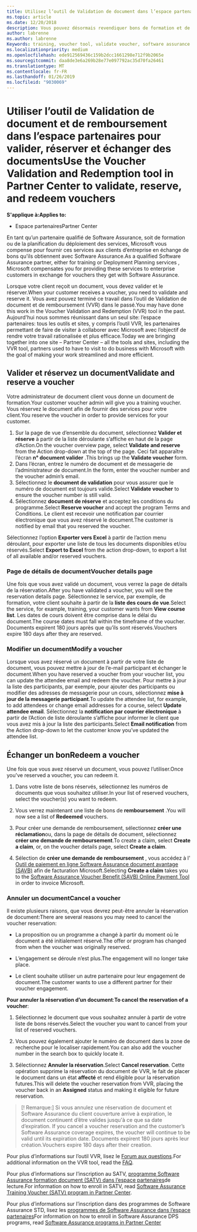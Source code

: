 ```yaml
---
title: Utilisez l’outil de Validation de document dans l’espace partenaires pour les bons de formation et les autres | L’espace partenaires
ms.topic: article
ms.date: 12/20/2018
description: Vous pouvez désormais revendiquer bons de formation et de logiciels d’assurance dans l’espace partenaires
author: labrenne
ms.author: labrenne
Keywords: training, voucher tool, validate voucher, software assurance claims, DPS, SATV
ms.localizationpriority: medium
ms.openlocfilehash: ede912569436c159b2dcc1661298e712f9b2065e
ms.sourcegitcommit: daa8de3e6a269b28e77e097792ac35d70fa26461
ms.translationtype: MT
ms.contentlocale: fr-FR
ms.lasthandoff: 01/26/2019
ms.locfileid: "9030069"
---
```

# <a name="use-the-voucher-validation-and-redemption-tool-in-partner-center-to-validate-reserve-and-redeem-vouchers"></a><span data-ttu-id="0fa99-103">Utiliser l’outil de Validation de document et de remboursement dans l’espace partenaires pour valider, réserver et échanger des documents</span><span class="sxs-lookup"><span data-stu-id="0fa99-103">Use the Voucher Validation and Redemption tool in Partner Center to validate, reserve, and redeem vouchers</span></span> 

**<span data-ttu-id="0fa99-104">S'applique à:</span><span class="sxs-lookup"><span data-stu-id="0fa99-104">Applies to:</span></span>**

- <span data-ttu-id="0fa99-105">Espace partenaires</span><span class="sxs-lookup"><span data-stu-id="0fa99-105">Partner Center</span></span>

<span data-ttu-id="0fa99-106">En tant qu’un partenaire qualifié de Software Assurance, soit de formation ou de la planification du déploiement des services, Microsoft vous compense pour fournir ces services aux clients d’entreprise en échange de bons qu'ils obtiennent avec Software Assurance.</span><span class="sxs-lookup"><span data-stu-id="0fa99-106">As a qualified Software Assurance partner, either for training or Deployment Planning services , Microsoft compensates you for providing these services to enterprise customers in exchange for vouchers they get with Software Assurance.</span></span>

<span data-ttu-id="0fa99-107">Lorsque votre client reçoit un document, vous devez valider et le réserver.</span><span class="sxs-lookup"><span data-stu-id="0fa99-107">When your customer receives a voucher, you need to validate and reserve it.</span></span> <span data-ttu-id="0fa99-108">Vous avez pouvez terminé ce travail dans l’outil de Validation de document et de remboursement (VVR) dans le passé.</span><span class="sxs-lookup"><span data-stu-id="0fa99-108">You may have done this work in the Voucher Validation and Redemption (VVR) tool in the past.</span></span> <span data-ttu-id="0fa99-109">Aujourd'hui nous sommes réunissant dans un seul site: l’espace partenaires: tous les outils et sites, y compris l’outil VVR, les partenaires permettant de faire de visiter à collaborer avec Microsoft avec l’objectif de rendre votre travail rationalisée et plus efficace.</span><span class="sxs-lookup"><span data-stu-id="0fa99-109">Today we are bringing together into one site – Partner Center – all the tools and sites, including the VVR tool, partners used to have to visit to do business with Microsoft with the goal of making your work streamlined and more efficient.</span></span>

## <a name="validate-and-reserve-a-voucher"></a><span data-ttu-id="0fa99-110">Valider et réservez un document</span><span class="sxs-lookup"><span data-stu-id="0fa99-110">Validate and reserve a voucher</span></span>

<span data-ttu-id="0fa99-111">Votre administrateur de document client vous donne un document de formation.</span><span class="sxs-lookup"><span data-stu-id="0fa99-111">Your customer voucher admin will give you a training voucher.</span></span> <span data-ttu-id="0fa99-112">Vous réservez le document afin de fournir des services pour votre client.</span><span class="sxs-lookup"><span data-stu-id="0fa99-112">You reserve the voucher in order to provide services for your customer.</span></span>

1. <span data-ttu-id="0fa99-113">Sur la page de vue d’ensemble du document, sélectionnez **Valider et réserve** à partir de la liste déroulante s’affiche en haut de la page d’Action.</span><span class="sxs-lookup"><span data-stu-id="0fa99-113">On the voucher overview page, select **Validate and reserve** from the Action drop-down at the top of the page.</span></span> <span data-ttu-id="0fa99-114">Ceci fait apparaître l’écran **n° document valider** .</span><span class="sxs-lookup"><span data-stu-id="0fa99-114">This brings up the **Validate voucher** form.</span></span>
2. <span data-ttu-id="0fa99-115">Dans l’écran, entrez le numéro de document et de messagerie de l’administrateur de document.</span><span class="sxs-lookup"><span data-stu-id="0fa99-115">In the form, enter the voucher number and the voucher admin’s email.</span></span>
3. <span data-ttu-id="0fa99-116">Sélectionnez le **document de validation** pour vous assurer que le numéro de document est toujours valide.</span><span class="sxs-lookup"><span data-stu-id="0fa99-116">Select **Validate voucher** to ensure the voucher number is still valid.</span></span>
4. <span data-ttu-id="0fa99-117">Sélectionnez **document de réserve** et acceptez les conditions du programme.</span><span class="sxs-lookup"><span data-stu-id="0fa99-117">Select **Reserve voucher** and accept the program Terms and Conditions.</span></span> <span data-ttu-id="0fa99-118">Le client est recevoir une notification par courrier électronique que vous avez réservé le document.</span><span class="sxs-lookup"><span data-stu-id="0fa99-118">The customer is notified by email that you reserved the voucher.</span></span>

<span data-ttu-id="0fa99-119">Sélectionnez l’option **Exporter vers Excel** à partir de l’action menu déroulant, pour exporter une liste de tous les documents disponibles et/ou réservés.</span><span class="sxs-lookup"><span data-stu-id="0fa99-119">Select **Export to Excel** from the action drop-down, to export a list of all available and/or reserved vouchers.</span></span>

### <a name="voucher-details-page"></a><span data-ttu-id="0fa99-120">Page de détails de document</span><span class="sxs-lookup"><span data-stu-id="0fa99-120">Voucher details page</span></span>

<span data-ttu-id="0fa99-121">Une fois que vous avez validé un document, vous verrez la page de détails de la réservation.</span><span class="sxs-lookup"><span data-stu-id="0fa99-121">After you have validated a voucher, you will see the reservation details page.</span></span> <span data-ttu-id="0fa99-122">Sélectionnez le service, par exemple, de formation, votre client souhaite à partir de la **liste des cours de vue**.</span><span class="sxs-lookup"><span data-stu-id="0fa99-122">Select the service, for example, training, your customer wants from **View course list**.</span></span>
<span data-ttu-id="0fa99-123">Les dates de cours doivent être comprise dans le délai du document.</span><span class="sxs-lookup"><span data-stu-id="0fa99-123">The course dates must fall within the timeframe of the voucher.</span></span> <span data-ttu-id="0fa99-124">Documents expirent 180 jours après que qu’ils sont réservés.</span><span class="sxs-lookup"><span data-stu-id="0fa99-124">Vouchers expire 180 days after they are reserved.</span></span>

### <a name="modify-a-voucher"></a><span data-ttu-id="0fa99-125">Modifier un document</span><span class="sxs-lookup"><span data-stu-id="0fa99-125">Modify a voucher</span></span>

<span data-ttu-id="0fa99-126">Lorsque vous avez réservé un document à partir de votre liste de document, vous pouvez mettre à jour de l’e-mail participant et échanger le document.</span><span class="sxs-lookup"><span data-stu-id="0fa99-126">When you have reserved a voucher from your voucher list, you can update the attendee email and redeem the voucher.</span></span> <span data-ttu-id="0fa99-127">Pour mettre à jour la liste des participants, par exemple, pour ajouter des participants ou modifier des adresses de messagerie pour un cours, sélectionnez **mise à jour de la messagerie participant**.</span><span class="sxs-lookup"><span data-stu-id="0fa99-127">To update the attendee list, for example, to add attendees or change email addresses for a course, select **Update attendee email**.</span></span> <span data-ttu-id="0fa99-128">Sélectionnez la **notification par courrier électronique** à partir de l’Action de liste déroulante s’affiche pour informer le client que vous avez mis à jour la liste des participants.</span><span class="sxs-lookup"><span data-stu-id="0fa99-128">Select **Email notification** from the Action drop-down to let the customer know you’ve updated the attendee list.</span></span>

## <a name="redeem-a-voucher"></a><span data-ttu-id="0fa99-129">Échanger un bon</span><span class="sxs-lookup"><span data-stu-id="0fa99-129">Redeem a voucher</span></span>

<span data-ttu-id="0fa99-130">Une fois que vous avez réservé un document, vous pouvez l’utiliser.</span><span class="sxs-lookup"><span data-stu-id="0fa99-130">Once you've reserved a voucher, you can redeem it.</span></span> 

1. <span data-ttu-id="0fa99-131">Dans votre liste de bons réservés, sélectionnez les numéros de documents que vous souhaitez utiliser.</span><span class="sxs-lookup"><span data-stu-id="0fa99-131">In your list of reserved vouchers, select the voucher(s) you want to redeem.</span></span> 
2. <span data-ttu-id="0fa99-132">Vous verrez maintenant une liste de bons de **remboursement** .</span><span class="sxs-lookup"><span data-stu-id="0fa99-132">You will now see a list of **Redeemed** vouchers.</span></span>

4. <span data-ttu-id="0fa99-133">Pour créer une demande de remboursement, sélectionnez **créer une réclamation**ou, dans la page de détails de document, sélectionnez **créer une demande de remboursement**.</span><span class="sxs-lookup"><span data-stu-id="0fa99-133">To create a claim, select **Create a claim**, or, on the voucher details page, select **Create a claim**.</span></span>

5. <span data-ttu-id="0fa99-134">Sélection de **créer une demande de remboursement** , vous accédez à l' [Outil de paiement en ligne Software Assurance document avantage (SAVB)](https://planningservices.partners.extranet.microsoft.com/en/Pages/getpaid.aspx) afin de facturation Microsoft.</span><span class="sxs-lookup"><span data-stu-id="0fa99-134">Selecting **Create a claim** takes you to the [Software Assurance Voucher Benefit (SAVB) Online Payment Tool](https://planningservices.partners.extranet.microsoft.com/en/Pages/getpaid.aspx) in order to invoice Microsoft.</span></span>


### <a name="cancel-a-voucher"></a><span data-ttu-id="0fa99-135">Annuler un document</span><span class="sxs-lookup"><span data-stu-id="0fa99-135">Cancel a voucher</span></span>

<span data-ttu-id="0fa99-136">Il existe plusieurs raisons, que vous devrez peut-être annuler la réservation de document:</span><span class="sxs-lookup"><span data-stu-id="0fa99-136">There are several reasons you may need to cancel the voucher reservation:</span></span>

- <span data-ttu-id="0fa99-137">La proposition ou un programme a changé à partir du moment où le document a été initialement réservé.</span><span class="sxs-lookup"><span data-stu-id="0fa99-137">The offer or program has changed from when the voucher was originally reserved.</span></span>

- <span data-ttu-id="0fa99-138">L’engagement se déroule n’est plus.</span><span class="sxs-lookup"><span data-stu-id="0fa99-138">The engagement will no longer take place.</span></span>

- <span data-ttu-id="0fa99-139">Le client souhaite utiliser un autre partenaire pour leur engagement de document.</span><span class="sxs-lookup"><span data-stu-id="0fa99-139">The customer wants to use a different partner for their voucher engagement.</span></span>

<span data-ttu-id="0fa99-140">**Pour annuler la réservation d’un document**:</span><span class="sxs-lookup"><span data-stu-id="0fa99-140">**To cancel the reservation of a voucher**:</span></span>

1. <span data-ttu-id="0fa99-141">Sélectionnez le document que vous souhaitez annuler à partir de votre liste de bons réservés.</span><span class="sxs-lookup"><span data-stu-id="0fa99-141">Select the voucher you want to cancel from your list of reserved vouchers.</span></span>

2. <span data-ttu-id="0fa99-142">Vous pouvez également ajouter le numéro de document dans la zone de recherche pour le localiser rapidement.</span><span class="sxs-lookup"><span data-stu-id="0fa99-142">You can also add the voucher number in the search box to quickly locate it.</span></span> 

3. <span data-ttu-id="0fa99-143">Sélectionnez **Annuler la réservation**.</span><span class="sxs-lookup"><span data-stu-id="0fa99-143">Select **Cancel reservation**.</span></span> <span data-ttu-id="0fa99-144">Cette opération supprime la réservation du document de VVR, le fait de placer le document dans un état **affecté** et rend éligible pour la réservation futures.</span><span class="sxs-lookup"><span data-stu-id="0fa99-144">This will delete the voucher reservation from VVR, placing the voucher back in an **Assigned** status and making it eligible for future reservation.</span></span>

>[! Remarque:]<span data-ttu-id="0fa99-145"> Si vous annulez une réservation de document et Software Assurance du client couverture arrive à expiration, le document continuent d’être valides jusqu'à ce que sa date d’expiration.</span><span class="sxs-lookup"><span data-stu-id="0fa99-145"> If you cancel a voucher reservation and the customer’s Software Assurance coverage expires, the voucher will continue to be valid until its expiration date.</span></span> <span data-ttu-id="0fa99-146">Documents expirent 180 jours après leur création.</span><span class="sxs-lookup"><span data-stu-id="0fa99-146">Vouchers expire 180 days after their creation.</span></span>

<span data-ttu-id="0fa99-147">Pour plus d’informations sur l’outil VVR, lisez le [Forum aux questions](vvr-faq.md).</span><span class="sxs-lookup"><span data-stu-id="0fa99-147">For additional information on the VVR tool, read the [FAQ](vvr-faq.md).</span></span>

<span data-ttu-id="0fa99-148">Pour plus d’informations sur l’inscription au SATV, [programme Software Assurance formation document (SATV) dans l’espace partenaires](software-assurance-satv.md)de lecture.</span><span class="sxs-lookup"><span data-stu-id="0fa99-148">For information on how to enroll in SATV, read [Software Assurance Training Voucher (SATV) program in Partner Center](software-assurance-satv.md).</span></span>

<span data-ttu-id="0fa99-149">Pour plus d’informations sur l’inscription dans des programmes de Software Assurance STD, lisez les [programmes de Software Assurance dans l’espace partenaires](software-assurance-dps.md)</span><span class="sxs-lookup"><span data-stu-id="0fa99-149">For information on how to enroll in Software Assurance DPS programs, read [Software Assurance programs in Partner Center](software-assurance-dps.md)</span></span>

